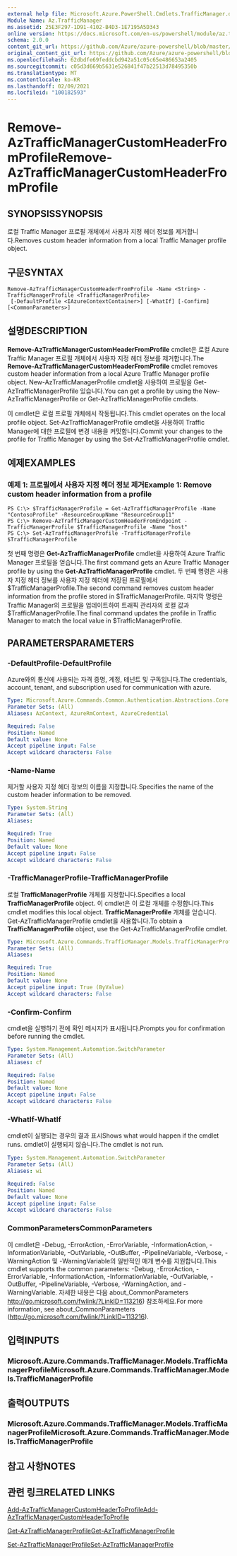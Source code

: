 ```yaml
---
external help file: Microsoft.Azure.PowerShell.Cmdlets.TrafficManager.dll-Help.xml
Module Name: Az.TrafficManager
ms.assetid: 25E3F297-1D91-4102-B4D3-1E7195A5D343
online version: https://docs.microsoft.com/en-us/powershell/module/az.trafficmanager/remove-aztrafficmanagercustomheaderfromprofile
schema: 2.0.0
content_git_url: https://github.com/Azure/azure-powershell/blob/master/src/TrafficManager/TrafficManager/help/Remove-AzTrafficManagerCustomHeaderFromProfile.md
original_content_git_url: https://github.com/Azure/azure-powershell/blob/master/src/TrafficManager/TrafficManager/help/Remove-AzTrafficManagerCustomHeaderFromProfile.md
ms.openlocfilehash: 62dbdfe69feddcbd942a51c05c65e486653a2405
ms.sourcegitcommit: c05d3d669b5631e526841f47b22513d78495350b
ms.translationtype: MT
ms.contentlocale: ko-KR
ms.lasthandoff: 02/09/2021
ms.locfileid: "100182593"
---
```

# <span data-ttu-id="edc13-101">Remove-AzTrafficManagerCustomHeaderFromProfile</span><span class="sxs-lookup"><span data-stu-id="edc13-101">Remove-AzTrafficManagerCustomHeaderFromProfile</span></span>

## <span data-ttu-id="edc13-102">SYNOPSIS</span><span class="sxs-lookup"><span data-stu-id="edc13-102">SYNOPSIS</span></span>
<span data-ttu-id="edc13-103">로컬 Traffic Manager 프로필 개체에서 사용자 지정 헤더 정보를 제거합니다.</span><span class="sxs-lookup"><span data-stu-id="edc13-103">Removes custom header information from a local Traffic Manager profile object.</span></span>

## <span data-ttu-id="edc13-104">구문</span><span class="sxs-lookup"><span data-stu-id="edc13-104">SYNTAX</span></span>

```
Remove-AzTrafficManagerCustomHeaderFromProfile -Name <String> -TrafficManagerProfile <TrafficManagerProfile>
 [-DefaultProfile <IAzureContextContainer>] [-WhatIf] [-Confirm] [<CommonParameters>]
```

## <span data-ttu-id="edc13-105">설명</span><span class="sxs-lookup"><span data-stu-id="edc13-105">DESCRIPTION</span></span>
<span data-ttu-id="edc13-106">**Remove-AzTrafficManagerCustomHeaderFromProfile** cmdlet은 로컬 Azure Traffic Manager 프로필 개체에서 사용자 지정 헤더 정보를 제거합니다.</span><span class="sxs-lookup"><span data-stu-id="edc13-106">The **Remove-AzTrafficManagerCustomHeaderFromProfile** cmdlet removes custom header information from a local Azure Traffic Manager profile object.</span></span>
<span data-ttu-id="edc13-107">New-AzTrafficManagerProfile cmdlet을 사용하여 프로필을 Get-AzTrafficManagerProfile 있습니다.</span><span class="sxs-lookup"><span data-stu-id="edc13-107">You can get a profile by using the New-AzTrafficManagerProfile or Get-AzTrafficManagerProfile cmdlets.</span></span>

<span data-ttu-id="edc13-108">이 cmdlet은 로컬 프로필 개체에서 작동됩니다.</span><span class="sxs-lookup"><span data-stu-id="edc13-108">This cmdlet operates on the local profile object.</span></span>
<span data-ttu-id="edc13-109">Set-AzTrafficManagerProfile cmdlet을 사용하여 Traffic Manager에 대한 프로필에 변경 내용을 커밋합니다.</span><span class="sxs-lookup"><span data-stu-id="edc13-109">Commit your changes to the profile for Traffic Manager by using the Set-AzTrafficManagerProfile cmdlet.</span></span>

## <span data-ttu-id="edc13-110">예제</span><span class="sxs-lookup"><span data-stu-id="edc13-110">EXAMPLES</span></span>

### <span data-ttu-id="edc13-111">예제 1: 프로필에서 사용자 지정 헤더 정보 제거</span><span class="sxs-lookup"><span data-stu-id="edc13-111">Example 1: Remove custom header information from a profile</span></span>
```
PS C:\> $TrafficManagerProfile = Get-AzTrafficManagerProfile -Name "ContosoProfile" -ResourceGroupName "ResourceGroup11"
PS C:\> Remove-AzTrafficManagerCustomHeaderFromEndpoint -TrafficManagerProfile $TrafficManagerProfile -Name "host"
PS C:\> Set-AzTrafficManagerProfile -TrafficManagerProfile $TrafficManagerProfile
```

<span data-ttu-id="edc13-112">첫 번째 명령은 **Get-AzTrafficManagerProfile** cmdlet을 사용하여 Azure Traffic Manager 프로필을 얻습니다.</span><span class="sxs-lookup"><span data-stu-id="edc13-112">The first command gets an Azure Traffic Manager profile by using the **Get-AzTrafficManagerProfile** cmdlet.</span></span>
<span data-ttu-id="edc13-113">두 번째 명령은 사용자 지정 헤더 정보를 사용자 지정 헤더에 저장된 프로필에서 $TrafficManagerProfile.</span><span class="sxs-lookup"><span data-stu-id="edc13-113">The second command removes custom header information from the profile stored in $TrafficManagerProfile.</span></span>
<span data-ttu-id="edc13-114">마지막 명령은 Traffic Manager의 프로필을 업데이트하여 트래픽 관리자의 로컬 값과 $TrafficManagerProfile.</span><span class="sxs-lookup"><span data-stu-id="edc13-114">The final command updates the profile in Traffic Manager to match the local value in $TrafficManagerProfile.</span></span>

## <span data-ttu-id="edc13-115">PARAMETERS</span><span class="sxs-lookup"><span data-stu-id="edc13-115">PARAMETERS</span></span>

### <span data-ttu-id="edc13-116">-DefaultProfile</span><span class="sxs-lookup"><span data-stu-id="edc13-116">-DefaultProfile</span></span>
<span data-ttu-id="edc13-117">Azure와의 통신에 사용되는 자격 증명, 계정, 테넌트 및 구독입니다.</span><span class="sxs-lookup"><span data-stu-id="edc13-117">The credentials, account, tenant, and subscription used for communication with azure.</span></span>

```yaml
Type: Microsoft.Azure.Commands.Common.Authentication.Abstractions.Core.IAzureContextContainer
Parameter Sets: (All)
Aliases: AzContext, AzureRmContext, AzureCredential

Required: False
Position: Named
Default value: None
Accept pipeline input: False
Accept wildcard characters: False
```

### <span data-ttu-id="edc13-118">-Name</span><span class="sxs-lookup"><span data-stu-id="edc13-118">-Name</span></span>
<span data-ttu-id="edc13-119">제거할 사용자 지정 헤더 정보의 이름을 지정합니다.</span><span class="sxs-lookup"><span data-stu-id="edc13-119">Specifies the name of the custom header information to be removed.</span></span>

```yaml
Type: System.String
Parameter Sets: (All)
Aliases:

Required: True
Position: Named
Default value: None
Accept pipeline input: False
Accept wildcard characters: False
```

### <span data-ttu-id="edc13-120">-TrafficManagerProfile</span><span class="sxs-lookup"><span data-stu-id="edc13-120">-TrafficManagerProfile</span></span>
<span data-ttu-id="edc13-121">로컬 **TrafficManagerProfile** 개체를 지정합니다.</span><span class="sxs-lookup"><span data-stu-id="edc13-121">Specifies a local **TrafficManagerProfile** object.</span></span>
<span data-ttu-id="edc13-122">이 cmdlet은 이 로컬 개체를 수정합니다.</span><span class="sxs-lookup"><span data-stu-id="edc13-122">This cmdlet modifies this local object.</span></span>
<span data-ttu-id="edc13-123">**TrafficManagerProfile** 개체를 얻습니다. Get-AzTrafficManagerProfile cmdlet을 사용합니다.</span><span class="sxs-lookup"><span data-stu-id="edc13-123">To obtain a **TrafficManagerProfile** object, use the Get-AzTrafficManagerProfile cmdlet.</span></span>

```yaml
Type: Microsoft.Azure.Commands.TrafficManager.Models.TrafficManagerProfile
Parameter Sets: (All)
Aliases:

Required: True
Position: Named
Default value: None
Accept pipeline input: True (ByValue)
Accept wildcard characters: False
```

### <span data-ttu-id="edc13-124">-Confirm</span><span class="sxs-lookup"><span data-stu-id="edc13-124">-Confirm</span></span>
<span data-ttu-id="edc13-125">cmdlet을 실행하기 전에 확인 메시지가 표시됩니다.</span><span class="sxs-lookup"><span data-stu-id="edc13-125">Prompts you for confirmation before running the cmdlet.</span></span>

```yaml
Type: System.Management.Automation.SwitchParameter
Parameter Sets: (All)
Aliases: cf

Required: False
Position: Named
Default value: None
Accept pipeline input: False
Accept wildcard characters: False
```

### <span data-ttu-id="edc13-126">-WhatIf</span><span class="sxs-lookup"><span data-stu-id="edc13-126">-WhatIf</span></span>
<span data-ttu-id="edc13-127">cmdlet이 실행되는 경우의 결과 표시</span><span class="sxs-lookup"><span data-stu-id="edc13-127">Shows what would happen if the cmdlet runs.</span></span> <span data-ttu-id="edc13-128">cmdlet이 실행되지 않습니다.</span><span class="sxs-lookup"><span data-stu-id="edc13-128">The cmdlet is not run.</span></span>

```yaml
Type: System.Management.Automation.SwitchParameter
Parameter Sets: (All)
Aliases: wi

Required: False
Position: Named
Default value: None
Accept pipeline input: False
Accept wildcard characters: False
```

### <span data-ttu-id="edc13-129">CommonParameters</span><span class="sxs-lookup"><span data-stu-id="edc13-129">CommonParameters</span></span>
<span data-ttu-id="edc13-130">이 cmdlet은 -Debug, -ErrorAction, -ErrorVariable, -InformationAction, -InformationVariable, -OutVariable, -OutBuffer, -PipelineVariable, -Verbose, -WarningAction 및 -WarningVariable의 일반적인 매개 변수를 지원합니다.</span><span class="sxs-lookup"><span data-stu-id="edc13-130">This cmdlet supports the common parameters: -Debug, -ErrorAction, -ErrorVariable, -InformationAction, -InformationVariable, -OutVariable, -OutBuffer, -PipelineVariable, -Verbose, -WarningAction, and -WarningVariable.</span></span> <span data-ttu-id="edc13-131">자세한 내용은 다음 about_CommonParameters http://go.microsoft.com/fwlink/?LinkID=113216) 참조하세요.</span><span class="sxs-lookup"><span data-stu-id="edc13-131">For more information, see about_CommonParameters (http://go.microsoft.com/fwlink/?LinkID=113216).</span></span>

## <span data-ttu-id="edc13-132">입력</span><span class="sxs-lookup"><span data-stu-id="edc13-132">INPUTS</span></span>

### <span data-ttu-id="edc13-133">Microsoft.Azure.Commands.TrafficManager.Models.TrafficManagerProfile</span><span class="sxs-lookup"><span data-stu-id="edc13-133">Microsoft.Azure.Commands.TrafficManager.Models.TrafficManagerProfile</span></span>

## <span data-ttu-id="edc13-134">출력</span><span class="sxs-lookup"><span data-stu-id="edc13-134">OUTPUTS</span></span>

### <span data-ttu-id="edc13-135">Microsoft.Azure.Commands.TrafficManager.Models.TrafficManagerProfile</span><span class="sxs-lookup"><span data-stu-id="edc13-135">Microsoft.Azure.Commands.TrafficManager.Models.TrafficManagerProfile</span></span>

## <span data-ttu-id="edc13-136">참고 사항</span><span class="sxs-lookup"><span data-stu-id="edc13-136">NOTES</span></span>

## <span data-ttu-id="edc13-137">관련 링크</span><span class="sxs-lookup"><span data-stu-id="edc13-137">RELATED LINKS</span></span>

[<span data-ttu-id="edc13-138">Add-AzTrafficManagerCustomHeaderToProfile</span><span class="sxs-lookup"><span data-stu-id="edc13-138">Add-AzTrafficManagerCustomHeaderToProfile</span></span>](./Add-AzTrafficManagerCustomHeaderToProfile.md)

[<span data-ttu-id="edc13-139">Get-AzTrafficManagerProfile</span><span class="sxs-lookup"><span data-stu-id="edc13-139">Get-AzTrafficManagerProfile</span></span>](./Get-AzTrafficManagerProfile.md)

[<span data-ttu-id="edc13-140">Set-AzTrafficManagerProfile</span><span class="sxs-lookup"><span data-stu-id="edc13-140">Set-AzTrafficManagerProfile</span></span>](./Set-AzTrafficManagerProfile.md)
